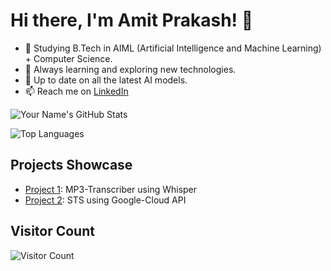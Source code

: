 # Hi there, I'm Amit Prakash! 👋
- 🚀 Studying B.Tech in AIML (Artificial Intelligence and Machine Learning) + Computer Science.
- 🌱 Always learning and exploring new technologies.
- 📰 Up to date on all the latest AI models.
- 📫 Reach me on [LinkedIn](www.linkedin.com/in/amit-prakash2005)

![Your Name's GitHub Stats](https://github-readme-stats.vercel.app/api?username=wazupsteve&show_icons=true)

![Top Languages](https://github-readme-stats.vercel.app/api/top-langs/?username=wazupsteve)

## Projects Showcase
- [Project 1](https://github.com/WazupSteve/MP3-Transcription): MP3-Transcriber using Whisper
- [Project 2](https://github.com/WazupSteve/Speech-To-Text): STS using Google-Cloud API

## Visitor Count
![Visitor Count](https://profile-counter.glitch.me/{yourusername}/count.svg)
